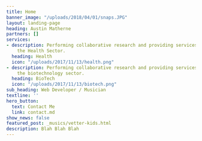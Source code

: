 ```yaml
---
title: Home
banner_image: "/uploads/2018/04/01/snaps.JPG"
layout: landing-page
heading: Austin Matherne
partners: []
services:
- description: Performing collaborative research and providing services to support
    the Health Sector.
  heading: Health
  icon: "/uploads/2017/11/13/health.png"
- description: Performing collaborative research and providing services to support
    the biotechnology sector.
  heading: BioTech
  icon: "/uploads/2017/11/13/biotech.png"
sub_heading: Web Developer / Musician
textline: ''
hero_button:
  text: Contact Me
  link: contact.md
show_news: false
featured_post: _musics/vetter-kids.html
description: Blah Blah Blah
---
```

